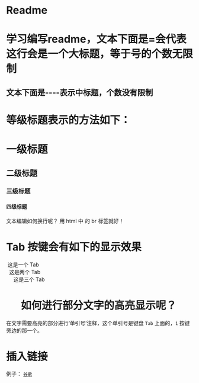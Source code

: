 # Readme

学习编写readme，文本下面是=会代表这行会是一个大标题，等于号的个数无限制
====

文本下面是----表示中标题，个数没有限制
-----

等级标题表示的方法如下：
===
# 一级标题
## 二级标题
### 三级标题
#### 四级标题

文本编辑如何换行呢？ 用 html 中 的 br 标签就好！</br>

Tab 按键会有如下的显示效果
===

  这是一个 Tab</br>
    这是两个 Tab</br>
      这是三个 Tab </br>
      
      
如何进行部分文字的高亮显示呢？
====

在文字需要高亮的部分进行‘单引号’注释，这个单引号是键盘 `Tab` 上面的，`1` 按键旁边的那一个。</br>

插入链接
====
例子： [`谷歌`](www.google.com)  



